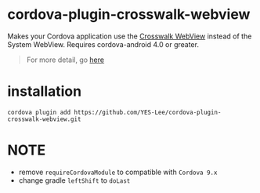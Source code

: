 # cordova-plugin-crosswalk-webview

Makes your Cordova application use the [Crosswalk WebView](https://crosswalk-project.org/)
instead of the System WebView. Requires cordova-android 4.0 or greater.

> For more detail, go [here](https://github.com/crosswalk-project/cordova-plugin-crosswalk-webview)

# installation

`cordova plugin add https://github.com/YES-Lee/cordova-plugin-crosswalk-webview.git`

# NOTE

* remove `requireCordovaModule` to compatible with `Cordova 9.x`
* change gradle `leftShift` to `doLast`
